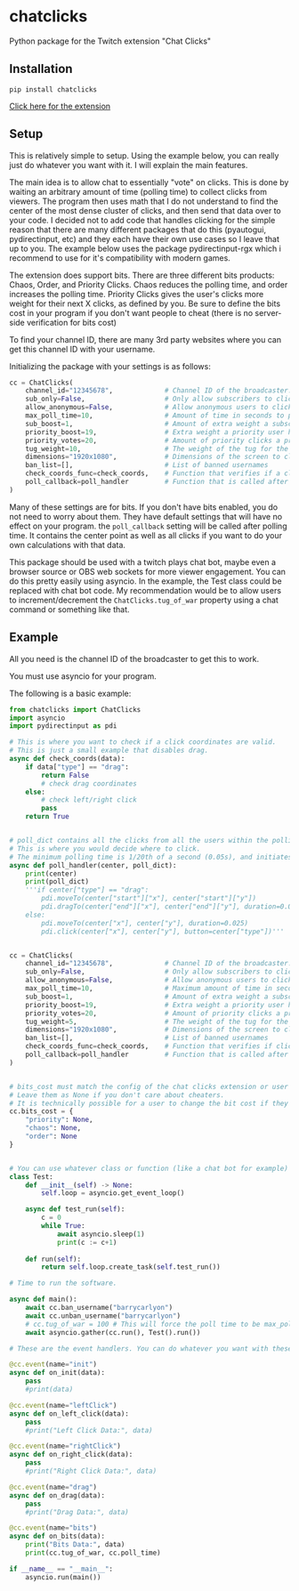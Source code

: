 # chatclicks
Python package for the Twitch extension "Chat Clicks"

## Installation
```pip install chatclicks```

[Click here for the extension](https://dashboard.twitch.tv/extensions/g04l3i51oq6lqvvxpz6iaqt7rrm9eb-0.0.85)

## Setup
This is relatively simple to setup. Using the example below, you can really just do whatever you want with it. I will explain the main features. 

The main idea is to allow chat to essentially "vote" on clicks. This is done by waiting an arbitrary amount of time (polling time) to collect clicks from viewers. The program then uses math that I do not understand to find the center of the most dense cluster of clicks, and then send that data over to your code. I decided not to add code that handles clicking for the simple reason that there are many different packages that do this (pyautogui, pydirectinput, etc) and they each have their own use cases so I leave that up to you. The example below uses the package pydirectinput-rgx which i recommend to use for it's compatibility with modern games.

The extension does support bits. There are three different bits products: Chaos, Order, and Priority Clicks. Chaos reduces the polling time, and order increases the polling time. Priority Clicks gives the user's clicks more weight for their next X clicks, as defined by you. Be sure to define the bits cost in your program if you don't want people to cheat (there is no server-side verification for bits cost)

To find your channel ID, there are many 3rd party websites where you can get this channel ID with your username.

Initializing the package with your settings is as follows:
```python
cc = ChatClicks(
    channel_id="12345678",             # Channel ID of the broadcaster.
    sub_only=False,                    # Only allow subscribers to click
    allow_anonymous=False,             # Allow anonymous users to click (users that are not logged in)
    max_poll_time=10,                  # Amount of time in seconds to poll clicks
    sub_boost=1,                       # Amount of extra weight a subscriber has
    priority_boost=19,                 # Extra weight a priority user has
    priority_votes=20,                 # Amount of priority clicks a priority user gets
    tug_weight=10,                     # The weight of the tug for the chaos/order bits transaction
    dimensions="1920x1080",            # Dimensions of the screen to click on
    ban_list=[],                       # List of banned usernames
    check_coords_func=check_coords,    # Function that verifies if a click coordinates are valid
    poll_callback=poll_handler         # Function that is called after polling time
)
```
Many of these settings are for bits. If you don't have bits enabled, you do not need to worry about them. They have default settings that will have no effect on your program. the ```poll_callback``` setting will be called after polling time. It contains the center point as well as all clicks if you want to do your own calculations with that data.

This package should be used with a twitch plays chat bot, maybe even a browser source or OBS web sockets for more viewer engagement. You can do this pretty easily using asyncio. In the example, the Test class could be replaced with chat bot code. My recommendation would be to allow users to increment/decrement the ```ChatClicks.tug_of_war``` property using a chat command or something like that.

## Example

All you need is the channel ID of the broadcaster to get this to work.

You must use asyncio for your program. 

The following is a basic example:
```python
from chatclicks import ChatClicks
import asyncio
import pydirectinput as pdi

# This is where you want to check if a click coordinates are valid.
# This is just a small example that disables drag.
async def check_coords(data):
    if data["type"] == "drag":
        return False
        # check drag coordinates
    else:
        # check left/right click
        pass
    return True


# poll_dict contains all the clicks from all the users within the polling time.
# This is where you would decide where to click.
# The minimum polling time is 1/20th of a second (0.05s), and initiates at half of the max_poll_time.
async def poll_handler(center, poll_dict):
    print(center)
    print(poll_dict)
    '''if center["type"] == "drag":
        pdi.moveTo(center["start"]["x"], center["start"]["y"])
        pdi.dragTo(center["end"]["x"], center["end"]["y"], duration=0.025)
    else:
        pdi.moveTo(center["x"], center["y"], duration=0.025)
        pdi.click(center["x"], center["y"], button=center["type"])'''


cc = ChatClicks(
    channel_id="12345678",             # Channel ID of the broadcaster.
    sub_only=False,                    # Only allow subscribers to click
    allow_anonymous=False,             # Allow anonymous users to click (users that are not logged in)
    max_poll_time=10,                  # Maximum amount of time in seconds to poll clicks (initiates at half of this number)
    sub_boost=1,                       # Amount of extra weight a subscriber has
    priority_boost=19,                 # Extra weight a priority user has
    priority_votes=20,                 # Amount of priority clicks a priority user gets
    tug_weight=5,                      # The weight of the tug for the chaos/order bits transaction
    dimensions="1920x1080",            # Dimensions of the screen to click on
    ban_list=[],                       # List of banned usernames
    check_coords_func=check_coords,    # Function that verifies if click coordinates are valid
    poll_callback=poll_handler         # Function that is called after polling time
)


# bits_cost must match the config of the chat clicks extension or user bits will be wasted.
# Leave them as None if you don't care about cheaters. 
# It is technically possible for a user to change the bit cost if they know javascript.
cc.bits_cost = {
    "priority": None,
    "chaos": None,
    "order": None
}


# You can use whatever class or function (like a chat bot for example) alongside chat clicks asynchronously like this:
class Test:
    def __init__(self) -> None:
        self.loop = asyncio.get_event_loop()

    async def test_run(self):
        c = 0
        while True:
            await asyncio.sleep(1)
            print(c := c+1)
    
    def run(self):
        return self.loop.create_task(self.test_run())

# Time to run the software.

async def main():
    await cc.ban_username("barrycarlyon")
    await cc.unban_username("barrycarlyon")
    # cc.tug_of_war = 100 # This will force the poll time to be max_poll_time
    await asyncio.gather(cc.run(), Test().run())

# These are the event handlers. You can do whatever you want with these. If you remove them, the program will still work.

@cc.event(name="init")
async def on_init(data):
    pass
    #print(data)

@cc.event(name="leftClick")
async def on_left_click(data):
    pass
    #print("Left Click Data:", data)

@cc.event(name="rightClick")
async def on_right_click(data):
    pass
    #print("Right Click Data:", data)

@cc.event(name="drag")
async def on_drag(data):
    pass
    #print("Drag Data:", data)

@cc.event(name="bits")
async def on_bits(data):
    print("Bits Data:", data)
    print(cc.tug_of_war, cc.poll_time)

if __name__ == "__main__":
    asyncio.run(main())
```
